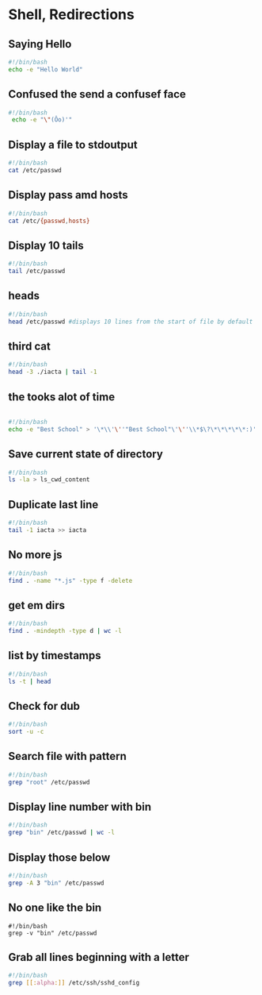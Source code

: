 # Shell, Redirections 

## Saying Hello 
```bash
#!/bin/bash
echo -e "Hello World"
``` 
## Confused the send a confusef face 
```bash 
#!/bin/bash
 echo -e "\"(Ôo)'"
 ```

## Display a file to stdoutput
```bash
#!/bin/bash
cat /etc/passwd
``` 
## Display pass amd hosts 
```bash 
#!/bin/bash
cat /etc/{passwd,hosts}
```
## Display 10 tails
```bash
#!/bin/bash
tail /etc/passwd
```

## heads 
```bash
#!/bin/bash
head /etc/passwd #displays 10 lines from the start of file by default
```
## third cat 
```bash
#!/bin/bash
head -3 ./iacta | tail -1 
```
## the tooks alot of time 
```bash 

#!/bin/bash
echo -e "Best School" > '\*\\'\''"Best School"\'\''\\*$\?\*\*\*\*\*:)'
``` 

## Save current state of directory 
```bash 
#!/bin/bash
ls -la > ls_cwd_content
```

## Duplicate last line 
```bash 
#!/bin/bash
tail -1 iacta >> iacta
```

## No more js
```bash 
#!/bin/bash
find . -name "*.js" -type f -delete
```

## get em dirs
```bash
#!/bin/bash
find . -mindepth -type d | wc -l
```

## list by timestamps 
```bash 
#!/bin/bash
ls -t | head
```
## Check for dub 
```bash
#!/bin/bash
sort -u -c 
```

## Search file with pattern 
```bash
#!/bin/bash
grep "root" /etc/passwd
```

## Display line number with bin
```bash
#!/bin/bash
grep "bin" /etc/passwd | wc -l
```
## Display those below
```bash
#!/bin/bash
grep -A 3 "bin" /etc/passwd
```

## No one like the bin
```
#!/bin/bash
grep -v "bin" /etc/passwd
```

## Grab all lines beginning with a letter 
```bash
#!/bin/bash
grep [[:alpha:]] /etc/ssh/sshd_config
```
